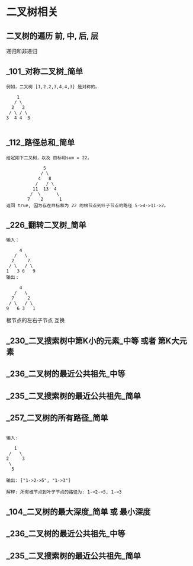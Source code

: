 # 二叉树相关

## 二叉树的遍历 前, 中, 后, 层
递归和非递归


## _101_对称二叉树_简单


```
例如，二叉树 [1,2,2,3,4,4,3] 是对称的。

    1
   / \
  2   2
 / \ / \
3  4 4  3


```

## _112_路径总和_简单

```
给定如下二叉树，以及 目标和sum = 22，

              5
             / \
            4   8
           /   / \
          11  13  4
         /  \      \
        7    2      1
返回 true, 因为存在目标和为 22 的根节点到叶子节点的路径 5->4->11->2。

```

## _226_翻转二叉树_简单

```
输入：

     4
   /   \
  2     7
 / \   / \
1   3 6   9
输出：

     4
   /   \
  7     2
 / \   / \
9   6 3   1
```
根节点的左右子节点 互换


## _230_二叉搜索树中第K小的元素_中等 或者 第K大元素


## _236_二叉树的最近公共祖先_中等

## _235_二叉搜索树的最近公共祖先_简单


## _257_二叉树的所有路径_简单

```

输入:

   1
 /   \
2     3
 \
  5

输出: ["1->2->5", "1->3"]

解释: 所有根节点到叶子节点的路径为: 1->2->5, 1->3

```




## _104_二叉树的最大深度_简单 或 最小深度



## _236_二叉树的最近公共祖先_中等
## _235_二叉搜索树的最近公共祖先_简单




















